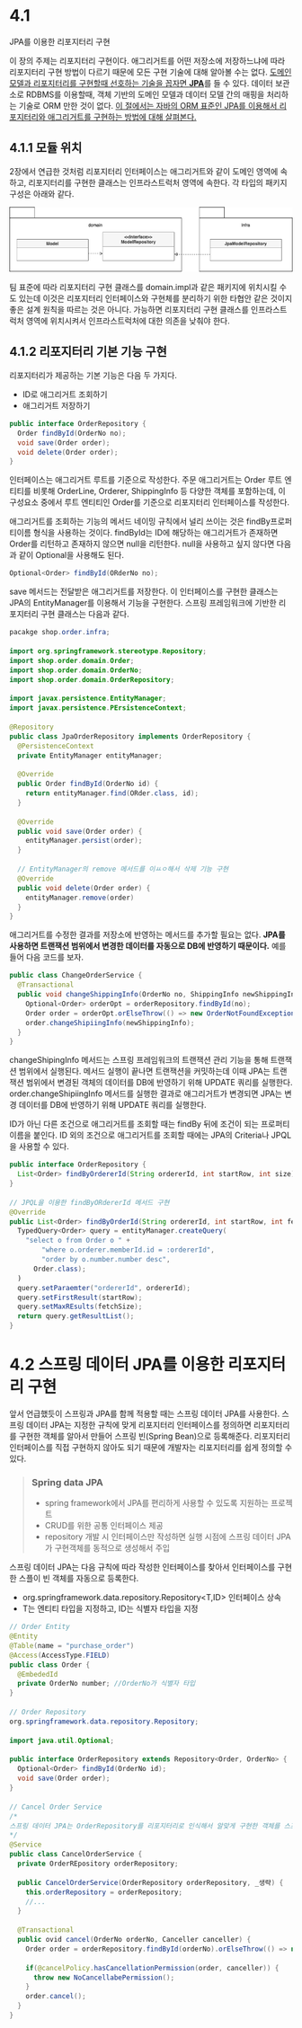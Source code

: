 # 4.1

JPA를 이용한 리포지터리 구현

이 장의 주제는 리포지터리 구현이다. 애그리거트를 어떤 저장소에 저장하느냐에 따라 리포지터리 구현 방법이 다르기 때문에 모든 구현 기술에 대해 알아볼 수는 없다. <u>도메인 모델과 리포지터리를 구현할때 선호하는 기술을 꼽자면 <b>JPA</b></u>를 들 수 있다. 데이터 보관소로 RDBMS를 이용할때, 객체 기반의 도메인 모델과 데이터 모델 간의 매핑을 처리하는 기술로 ORM 만한 것이 없다. <u>이 절에서는 자바의 ORM 표준인 JPA를 이용해서 리포지터리와 애그리거트를 구현하는 방법에 대해 살펴본다.</u>

## 4.1.1 모듈 위치

2장에서 연급한 것처럼 리포지터리 인터페이스는 애그리거트와 같이 도메인 영역에 속하고, 리포지터리를 구현한 클래스는 인프라스트럭처 영역에 속한다. 각 타입의 패키지 구성은 아래와 같다.

<img src="./images/domain_infra.png"/>

팀 표준에 따라 리포지터리 구현 클래스를 domain.impl과 같은 패키지에 위치시킬 수도 있는데 이것은 리포지터리 인터페이스와 구현체를 분리하기 위한 타협안 같은 것이지 좋은 설계 원칙을 따르는 것은 아니다. 가능하면 리포지터리 구현 클래스를 인프라스트럭처 영역에 위치시켜서 인프라스트럭처에 대한 의존을 낮춰야 한다.

## 4.1.2 리포지터리 기본 기능 구현

리포지터리가 제공하는 기본 기능은 다음 두 가지다.

- ID로 애그리거트 조회하기
- 애그리거트 저장하기

```java
public interface OrderRepository {
  Order findById(OrderNo no);
  void save(Order order);
  void delete(Order order);
}
```

인터페이스는 애그리거트 루트를 기준으로 작성한다. 주문 애그리거트는 Order 루트 엔티티를 비롯해 OrderLine, Orderer, ShippingInfo 등 다양한 객체를 포함하는데, 이 구성요소 중에서 루트 엔티티인 Order를 기준으로 리포지터리 인터페이스를 작성한다.

애그리거트를 조회하는 기능의 메서드 네이밍 규칙에서 널리 쓰이는 것은 findBy프로퍼티이름 형식을 사용하는 것이다. findById는 ID에 해당하는 애그리거트가 존재하면 Order를 리턴하고 존재하지 않으면 null을 리턴한다. null을 사용하고 싶지 않다면 다음과 같이 Optional을 사용해도 된다.

```java
Optional<Order> findById(ORderNo no);
```

save 메서드는 전달받은 애그리거트를 저장한다. 이 인터페이스를 구현한 클래스는 JPA의 EntityManager를 이용해서 기능을 구현한다. 스프링 프레임워크에 기반한 리포지터리 구현 클래스는 다음과 같다.

```java
pacakge shop.order.infra;

import org.springframework.stereotype.Repository;
import shop.order.domain.Order;
import shop.order.domain.OrderNo;
import shop.order.domain.OrderRepository;

import javax.persistence.EntityManager;
import javax.persistence.PErsistenceContext;

@Repository
public class JpaOrderRepository implements OrderRepository {
  @PersistenceContext
  private EntityManager entityManager;

  @Override
  public Order findById(OrderNo id) {
    return entityManager.find(ORder.class, id);
  }

  @Override
  public void save(Order order) {
    entityManager.persist(order);
  }

  // EntityManager의 remove 메서드를 이ㅛㅇ해서 삭제 기능 구현
  @Override
  public void delete(Order order) {
    entityManager.remove(order)
  }
}
```

애그리거트를 수정한 결과를 저장소에 반영하는 메서드를 추가할 필요는 없다. <b>JPA를 사용하면 트랜잭션 범위에서 변경한 데이터를 자동으로 DB에 반영하기 때문이다.</b> 예를 들어 다음 코드를 보자.

```java
public class ChangeOrderService {
  @Transactional
  public void changeShippingInfo(OrderNo no, ShippingInfo newShippingInfo) {
    Optional<Order> orderOpt = orderRepository.findById(no);
    Order order = orderOpt.orElseThrow(() => new OrderNotFoundException());
    order.changeShipiingInfo(newShippingInfo);
  }
}
```

changeShipingInfo 메서드는 스프링 프레임워크의 트랜잭션 관리 기능을 통해 트랜잭션 범위에서 실행된다. 메서드 실행이 끝나면 트랜잭션을 커밋하는데 이때 JPA는 트랜잭션 범위에서 변경된 객체의 데이터를 DB에 반영하기 위해 UPDATE 쿼리를 실행한다. order.changeShipiingInfo 메서드를 실행한 결과로 애그리거트가 변경되면 JPA는 변경 데이터를 DB에 반영하기 위해 UPDATE 쿼리를 실행한다.

ID가 아닌 다른 조건으로 애그리거트를 조회할 때는 findBy 뒤에 조건이 되는 프로퍼티 이름을 붙인다. ID 외의 조건으로 애그리거트를 조회할 때에는 JPA의 Criteria나 JPQL을 사용할 수 있다.

```java
public interface OrderRepository {
  List<Order> findByOrdererId(String ordererId, int startRow, int size); // 한 개 이상의 Order 객체를 리턴할 수 있으므로 컬렉션 타입 중 하나인 List를 리턴 타입으로 사용
}

// JPQL을 이용한 findByORdererId 메서드 구현
@Override
public List<Order> findByOrderId(String ordererId, int startRow, int fetchSize) {
  TypedQuery<Order> query = entityManager.createQuery(
    "select o from Order o " +
        "where o.orderer.memberId.id = :ordererId",
        "order by o.number.number desc",
      Order.class);
  )
  query.setParaemter("ordererId", ordererId);
  query.setFirstResult(startRow);
  query.setMaxREsults(fetchSize);
  return query.getResultList();
}
```

# 4.2 스프링 데이터 JPA를 이용한 리포지터리 구현

앞서 언급했듯이 스프링과 JPA를 함께 적용할 때는 스프링 데이터 JPA를 사용한다. 스프링 데이터 JPA는 지정한 규칙에 맞게 리포지터리 인터페이스를 정의하면 리포지터리를 구현한 객체를 알아서 만들어 스프링 빈(Spring Bean)으로 등록해준다.
리포지터리 인터페이스를 직접 구현하지 않아도 되기 때문에 개발자는 리포지터리를 쉽게 정의할 수 있다.

> ### Spring data JPA
>
> - spring framework에서 JPA를 편리하게 사용할 수 있도록 지원하는 프로젝트
> - CRUD를 위한 공통 인터페이스 제공
> - repository 개발 시 인터페이스만 작성하면 실행 시점에 스프링 데이터 JPA가 구현객체를 동적으로 생성해서 주입

스프링 데이터 JPA는 다음 규칙에 따라 작성한 인터페이스를 찾아서 인터페이스를 구현한 스플이 빈 객체를 자동으로 등록한다.

- org.springframework.data.repository.Repository<T,ID> 인터페이스 상속
- T는 엔티티 타입을 지정하고, ID는 식별자 타입을 지정

```java
// Order Entity
@Entity
@Table(name = "purchase_order")
@Access(AccessType.FIELD)
public class Order {
  @EmbededId
  private OrderNo number; //OrderNo가 식별자 타입
}

// Order Repository
org.springframework.data.repository.Repository;

import java.util.Optional;

public interface OrderRepository extends Repository<Order, OrderNo> {
  Optional<Order> findById(OrderNo id);
  void save(Order order);
}

// Cancel Order Service
/*
스프링 데이터 JPA는 OrderRepository를 리포지터리로 인식해서 알맞게 구현한 객체를 스프링 빈으로 등록한다. OrderRepository가 필요하면 생성자에 중비해 사용
*/
@Service
public class CancelOrderService {
  private OrderREpository orderRepository;

  public CancelOrderService(OrderRepository orderRepository, _생략) {
    this.orderRepository = orderRepository;
    //...
  }

  @Transactional
  public ovid cancel(OrderNo orderNo, Canceller canceller) {
    Order order = orderRepository.findById(orderNo).orElseThrow(() => new NoOrderException());

    if(@cancelPolicy.hasCancellationPermission(order, canceller)) {
      throw new NoCancellabePermission();
    }
    order.cancel();
  }
}
```
